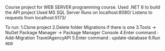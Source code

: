 Course project for WEB SERVER programming course.
Used .NET 6 to build the API project
Used MS SQL Server
Runs on localhost:8080/
Listens to requests from localhost:5173/

To run:
1.Clone project
2.Delete folder Migrations if there is one
3.Tools -> NuGet Package Manager -> Package Manager Console
4.Enter command : Add-Migration TravelAgencyAPI
5.Enter command : update-database
6.Run app
